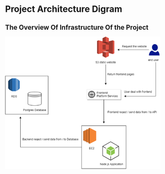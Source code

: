 # Project Architecture Digram

## The Overview Of Infrastructure Of the Project

![Alt text](docs/images/overview.png)
